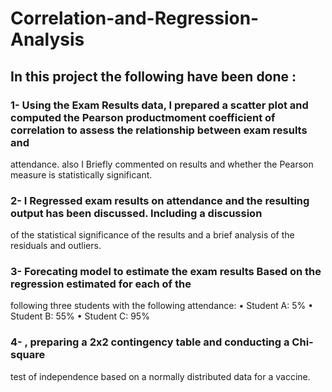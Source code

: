 # Correlation-and-Regression-Analysis
## In this project the following have been done :
### 1- Using the Exam Results data, I prepared a scatter plot and computed the Pearson productmoment coefficient of correlation to assess the relationship between exam results and
attendance. also I Briefly commented on results and whether the Pearson measure is
statistically significant.
### 2- I Regressed exam results on attendance and the resulting output has been discussed. Including a discussion
of the statistical significance of the results and a brief analysis of the residuals and
outliers.
### 3- Forecating model to estimate the exam results Based on the regression estimated for each of the
following three students with the following attendance:
• Student A: 5%
• Student B: 55%
• Student C: 95%
### 4- , preparing a 2x2 contingency table and conducting a Chi-square
test of independence based on a normally distributed data for a vaccine.
